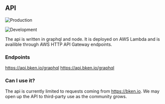 ## API

![Production](https://github.com/bken-io/api/workflows/Deploy/badge.svg?branch=master)

![Development](https://github.com/bken-io/api/workflows/Deploy/badge.svg?branch=dev)

The api is written in graphql and node. It is deployed on AWS Lambda and is availible through AWS HTTP API Gateway endpoints.

### Endpoints

https://api.bken.io/graphql
https://api.bken.io/graphql


### Can I use it?

The api is currently limited to requests coming from https://bken.io. We may open up the API to third-party use as the community grows.